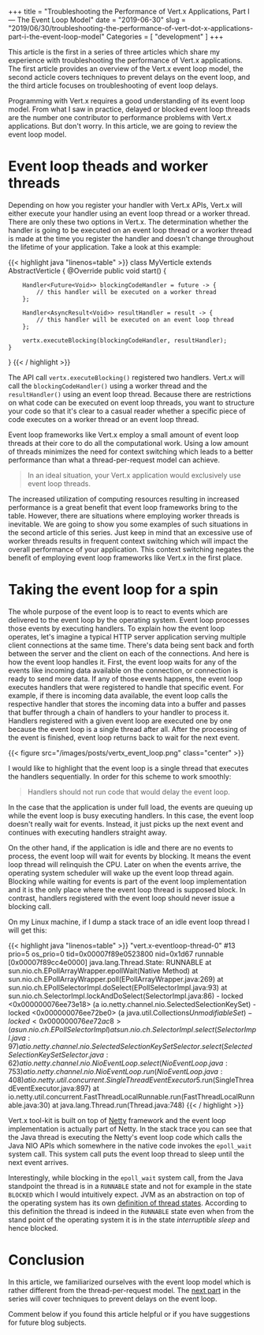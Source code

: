 +++
title = "Troubleshooting the Performance of Vert.x Applications, Part I — The Event Loop Model"
date = "2019-06-30"
slug = "2019/06/30/troubleshooting-the-performance-of-vert-dot-x-applications-part-i-the-event-loop-model"
Categories = [ "development" ]
+++

This article is the first in a series of three articles which share my experience with troubleshooting the performance of Vert.x applications. The first article provides an overview of the Vert.x event loop model, the second acticle covers techniques to prevent delays on the event loop, and the third article focuses on troubleshooting of event loop delays.

<!--more-->

Programming with Vert.x requires a good understanding of its event loop model. From what I saw in practice, delayed or blocked event loop threads are the number one contributor to performance problems with Vert.x applications. But don't worry. In this article, we are going to review the event loop model.

# Event loop theads and worker threads

Depending on how you register your handler with Vert.x APIs, Vert.x will either execute your handler using an event loop thread or a worker thread. There are only these two options in Vert.x. The determination whether the handler is going to be executed on an event loop thread or a worker thread is made at the time you register the handler and doesn't change throughout the lifetime of your application. Take a look at this example:

{{< highlight java "linenos=table" >}}
class MyVerticle extends AbstractVerticle {
	@Override
	public void start() {

		Handler<Future<Void>> blockingCodeHandler = future -> {
			// this handler will be executed on a worker thread
		};

		Handler<AsyncResult<Void>> resultHandler = result -> {
			// this handler will be executed on an event loop thread
		};

		vertx.executeBlocking(blockingCodeHandler, resultHandler);
	}
}
{{< / highlight >}}

The API call `vertx.executeBlocking()` registered two handlers. Vert.x will call the `blockingCodeHandler()` using a worker thread and the `resultHandler()` using an event loop thread. Because there are restrictions on what code can be executed on event loop threads, you want to structure your code so that it's clear to a casual reader whether a specific piece of code executes on a worker thread or an event loop thread.

Event loop frameworks like Vert.x employ a small amount of event loop threads at their core to do all the computational work. Using a low amount of threads minimizes the need for context switching which leads to a better performance than what a thread-per-request model can achieve.

> In an ideal situation, your Vert.x application would exclusively use event loop threads.

The increased utilization of computing resources resulting in increased performance is a great benefit that event loop frameworks bring to the table. However, there are situations where employing worker threads is inevitable. We are going to show you some examples of such situations in the second article of this series. Just keep in mind that an excessive use of worker threads results in frequent context switching which will impact the overall performance of your application. This context switching negates the benefit of employing event loop frameworks like Vert.x in the first place.

# Taking the event loop for a spin

The whole purpose of the event loop is to react to events which are delivered to the event loop by the operating system. Event loop processes those events by executing handlers. To explain how the event loop operates, let's imagine a typical HTTP server application serving multiple client connections at the same time. There's data being sent back and forth between the server and the client on each of the connections. And here is how the event loop handles it. First, the event loop waits for any of the events like incoming data available on the connection, or connection is ready to send more data. If any of those events happens, the event loop executes handlers that were registered to handle that specific event. For example, if there is incoming data available, the event loop calls the respective handler that stores the incoming data into a buffer and passes that buffer through a chain of handlers to your handler to process it. Handlers registered with a given event loop are executed one by one because the event loop is a single thread after all. After the processing of the event is finished, event loop returns back to wait for the next event.

{{< figure src="/images/posts/vertx_event_loop.png" class="center" >}}

I would like to highlight that the event loop is a single thread that executes the handlers sequentially. In order for this scheme to work smoothly:

> Handlers should not run code that would delay the event loop.

In the case that the application is under full load, the events are queuing up while the event loop is busy executing handlers. In this case, the event loop doesn't really wait for events. Instead, it just picks up the next event and continues with executing handlers straight away.

On the other hand, if the application is idle and there are no events to process, the event loop will wait for events by blocking. It means the event loop thread will relinquish the CPU. Later on when the events arrive, the operating system scheduler will wake up the event loop thread again. Blocking while waiting for events is part of the event loop implementation and it is the only place where the event loop thread is supposed block. In contrast, handlers registered with the event loop  should never issue a blocking call.

On my Linux machine, if I dump a stack trace of an idle event loop thread I will get this:

{{< highlight java "linenos=table" >}}
"vert.x-eventloop-thread-0" #13 prio=5 os_prio=0 tid=0x00007f89e0523800 nid=0x1d67 runnable [0x00007f89cc4e0000]
   java.lang.Thread.State: RUNNABLE
        at sun.nio.ch.EPollArrayWrapper.epollWait(Native Method)
        at sun.nio.ch.EPollArrayWrapper.poll(EPollArrayWrapper.java:269)
        at sun.nio.ch.EPollSelectorImpl.doSelect(EPollSelectorImpl.java:93)
        at sun.nio.ch.SelectorImpl.lockAndDoSelect(SelectorImpl.java:86)
        - locked <0x000000076ee73e18> (a io.netty.channel.nio.SelectedSelectionKeySet)
        - locked <0x000000076ee72be0> (a java.util.Collections$UnmodifiableSet)
        - locked <0x000000076ee72ac8> (a sun.nio.ch.EPollSelectorImpl)
        at sun.nio.ch.SelectorImpl.select(SelectorImpl.java:97)
        at io.netty.channel.nio.SelectedSelectionKeySetSelector.select(SelectedSelectionKeySetSelector.java:62)
        at io.netty.channel.nio.NioEventLoop.select(NioEventLoop.java:753)
        at io.netty.channel.nio.NioEventLoop.run(NioEventLoop.java:408)
        at io.netty.util.concurrent.SingleThreadEventExecutor$5.run(SingleThreadEventExecutor.java:897)
        at io.netty.util.concurrent.FastThreadLocalRunnable.run(FastThreadLocalRunnable.java:30)
        at java.lang.Thread.run(Thread.java:748)
{{< / highlight >}}

Vert.x tool-kit is built on top of [Netty](https://netty.io/) framework and the event loop implementation is actually part of Netty. In the stack trace you can see that the Java thread is executing the Netty's event loop code which calls the Java NIO APIs which somewhere in the native code invokes the `epoll_wait` system call. This system call puts the event loop thread to sleep until the next event arrives.

Interestingly, while blocking in the `epoll_wait` system call, from the Java standpoint the thread is in a `RUNNABLE` state and not for example in the state `BLOCKED` which I would intuitively expect. JVM as an abstraction on top of the operating system has its own [definition of thread states](https://docs.oracle.com/javase/8/docs/api/java/lang/Thread.State.html). According to this definition the thread is indeed in the `RUNNABLE` state even when from the stand point of the operating system it is in the state *interruptible sleep* and hence blocked.

# Conclusion

In this article, we familiarized ourselves with the event loop model which is rather different from the thread-per-request model. The [next part](/blog/2019/07/22/troubleshooting-the-performance-of-vert-dot-x-applications-preventing-event-loop-delays/) in the series will cover techniques to prevent delays on the event loop.

Comment below if you found this article helpful or if you have suggestions for future blog subjects.
